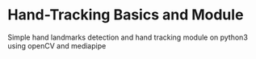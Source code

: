 # Hand-Tracking Basics and Module

Simple hand landmarks detection and hand tracking module on python3 using openCV and mediapipe
